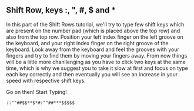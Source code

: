 

## Shift Row, keys :, ", #, $ and *

In this part of the Shift Rows tutorial, we'll try to type few shift keys which are present on the number pad (which is placed above the top row) and also from the top row.
Position your left index finger on the left groove on the keyboard, and your right index finger on the right groove of the keyboard. Look away from the keyboard and feel the grooves with your fingers and try to find them by moving your fingers away.
From now things will be a liitle more chanllenging as you have to click two keys at the same time, which is why we suggest you to take it slow at first and focus on type 
each key correctly and then eventually you will see an increase in your speed with respective shift keys.

Go on then! Start Typing!

``` practicetyping
::""##$$**$*#:""##***$$$$$
```
